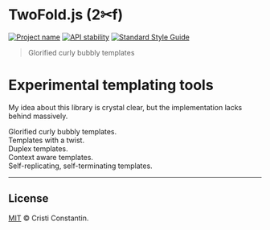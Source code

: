 # TwoFold.js (2✂︎f)

[![Project name][project-img]][project-url]
[![API stability][stability-img]][stability-url]
[![Standard Style Guide][style-img]][style-url]

> Glorified curly bubbly templates

# Experimental templating tools

My idea about this library is crystal clear, but the implementation lacks behind massively.

Glorified curly bubbly templates.<br />
Templates with a twist.<br />
Duplex templates.<br />
Context aware templates.<br />
Self-replicating, self-terminating templates.<br />

-----

## License

[MIT](LICENSE) © Cristi Constantin.

[project-img]: https://badgen.net/badge/%E2%AD%90/Trinkets/4B0082
[project-url]: https://github.com/ShinyTrinkets
[stability-img]: https://badgen.net/badge/Stability/experimental/red
[stability-url]: https://nodejs.org/api/documentation.html#documentation_stability_index
[style-img]: https://badgen.net/badge/Code%20style/standard/f2a
[style-url]: https://standardjs.com
